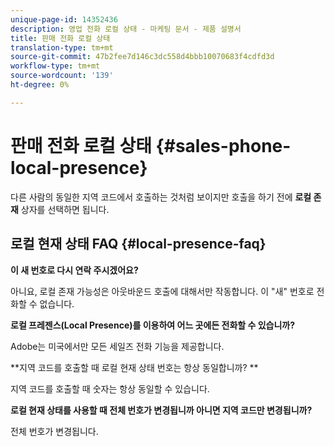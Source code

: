 ```yaml
---
unique-page-id: 14352436
description: 영업 전화 로컬 상태 - 마케팅 문서 - 제품 설명서
title: 판매 전화 로컬 상태
translation-type: tm+mt
source-git-commit: 47b2fee7d146c3dc558d4bbb10070683f4cdfd3d
workflow-type: tm+mt
source-wordcount: '139'
ht-degree: 0%

---
```



# 판매 전화 로컬 상태 {#sales-phone-local-presence}

다른 사람의 동일한 지역 코드에서 호출하는 것처럼 보이지만 호출을 하기 전에 **로컬 존재** 상자를 선택하면 됩니다.

## 로컬 현재 상태 FAQ {#local-presence-faq}

**이 새 번호로 다시 연락 주시겠어요?**

아니요, 로컬 존재 가능성은 아웃바운드 호출에 대해서만 작동합니다. 이 &quot;새&quot; 번호로 전화할 수 없습니다.

**로컬 프레젠스(Local Presence)를 이용하여 어느 곳에든 전화할 수 있습니까?**

Adobe는 미국에서만 모든 세일즈 전화 기능을 제공합니다.

**지역 코드를 호출할 때 로컬 현재 상태 번호는 항상 동일합니까? **

지역 코드를 호출할 때 숫자는 항상 동일할 수 있습니다.

**로컬 현재 상태를 사용할 때 전체 번호가 변경됩니까 아니면 지역 코드만 변경됩니까?**

전체 번호가 변경됩니다.
